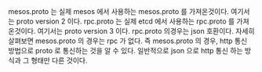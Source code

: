 mesos.proto 는 실제 mesos 에서 사용하는 mesos.proto 를 가져온것이다. 여기서는 proto version 2 이다.
rpc.proto 는 실제 etcd 에서 사용하는 rpc.proto 를 가져온것이다. 여기서는 proto version 3 이다. 
rpc.proto 의경우는 json 호환이다. 자세히 살펴보면 mesos.proto 의 경우는 rpc 가 없다. 즉 mesos.proto 의 경우, http 통신 방법으로 proto 로 통신하는 것을 알 수 있다. 일반적으로 json 으로 http 통신 하는 방식과 그 형태만 다른 것이다.